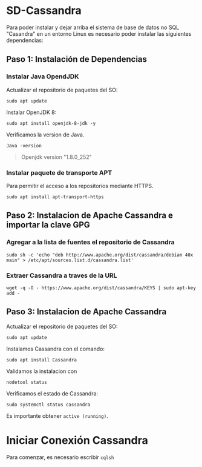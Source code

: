 # SD-Cassandra
Para poder instalar y dejar arriba el sistema de base de datos no SQL "Casandra" en un entorno Linux es necesario poder instalar las siguientes dependencias:

## Paso 1: Instalación de Dependencias
### Instalar Java OpendJDK
Actualizar el repositorio de paquetes del SO:

```
sudo apt update
```
Instalar OpenJDK 8:

```
sudo apt install openjdk-8-jdk -y
```

Verificamos la version de Java.

```
Java -version
```
>Openjdk version "1.8.0_252"

### Instalar paquete de transporte APT
Para permitir el acceso a los repositorios mediante HTTPS.
```
sudo apt install apt-transport-https
```

## Paso 2: Instalacion de Apache Cassandra e importar la clave GPG

### Agregar a la lista de fuentes el repositorio de Cassandra
```
sudo sh -c 'echo "deb http://www.apache.org/dist/cassandra/debian 40x main" > /etc/apt/sources.list.d/cassandra.list'
```

### Extraer Cassandra a traves de la URL
```
wget -q -O - https://www.apache.org/dist/cassandra/KEYS | sudo apt-key add -
```


## Paso 3: Instalacion de Apache Cassandra

Actualizar el repositorio de paquetes del SO:
```
sudo apt update
```

Instalamos Cassandra con el comando: 

```
sudo apt install Cassandra
```

Validamos la instalacion con 

```
nodetool status
```

Verificamos el estado de Cassandra:

```
sudo systemctl status cassandra
```
Es importante obtener `active (running)`.



# Iniciar Conexión Cassandra  
Para comenzar, es necesario escribir `cqlsh`
























